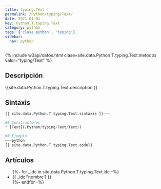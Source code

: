 ```yaml
---
title: typing.Text
permalink: /Python/typing/Text/
date: 2021-01-01
key: Python.T.typing.Text
category: python
tags: ['clase python', 'typing']
sidebar: 
  nav: python
---
```


{% include w3api/datos.html clase=site.data.Python.T.typing.Text.metodos valor="typing/Text" %}

## Descripción
{{site.data.Python.T.typing.Text.description }}

## Sintaxis
~~~python
{{ site.data.Python.T.typing.Text.sintaxis }}~~~

## Constructores
* [Text](/Python/typing/Text/Text/)

## Ejemplo
~~~python
{{ site.data.Python.T.typing.Text.code}}
~~~

## Artículos
<ul>
{%- for _ldc in site.data.Python.T.typing.Text.ldc -%}
   <li>
       <a href="{{_ldc['url'] }}">{{ _ldc['nombre'] }}</a>
   </li>
{%- endfor -%}
</ul>
